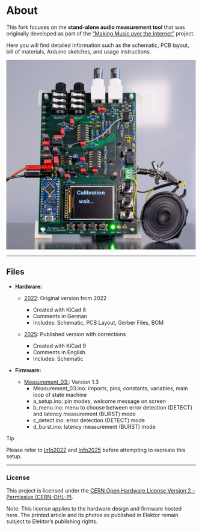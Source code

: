 # About

This fork focuses on the **stand-alone audio measurement tool** that was originally developed as part of the [“Making Music over the Internet”](https://github.com/StephanBorucki/MusizierenUeberDasInternet) project.

Here you will find detailed information such as the schematic, PCB layout, bill of materials, Arduino sketches, and usage instructions.

<img src="img/PCB3.jpg" alt="PCB" width="1000"/>

---
## Files
- **Hardware:**
  - [2022](hardware/2022): Original version from 2022
    - Created with KiCad 8
    - Comments in German
    - Includes: Schematic, PCB Layout, Gerber Files, BOM
      
  - [2025](hardware/2025): Published version with corrections
    - Created with KiCad 9
    - Comments in English
    - Includes: Schematic
      
- **Firmware:**
  - [Measurement_03:](firmware/Measurement_03): Version 1.3
    - Measurement_03.ino: imports, pins, constants, variables, main loop of state machine
    - a_setup.ino: pin modes, welcome message on screen
    - b_menu.ino: menu to choose between error detection (DETECT) and latency measurement (BURST) mode
    - c_detect.ino: error detection (DETECT) mode
    - d_burst.ino: latency measurement (BURST) mode
   
> [!TIP]
> Please refer to [Info2022](hardware/2022/Info2022.md) and [Info2025](hardware/2025/Info2025.md) before attempting to recreate this setup.

---
### License
This project is licensed under the [CERN Open Hardware License Version 2 – Permissive (CERN-OHL-P)](https://cern-ohl.web.cern.ch/).

Note: This license applies to the hardware design and firmware hosted here.
The printed article and its photos as published in Elektor remain subject to Elektor’s publishing rights.
